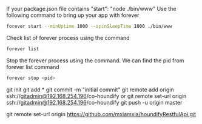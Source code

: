 If your package.json file contains "start": "node ./bin/www"
Use the following command to bring up your app with forever

```bash
forever start --minUptime 1000 --spinSleepTime 1000 ./bin/www
```

Check list of forever process using the command

```bash
forever list
```

Stop the forever process using the command. We can find the pid from forever list command

```bash
forever stop <pid>
```



git init
git add *
git commit -m "initial commit"
git remote add origin ssh://gitadmin@192.168.254.196/co-houndify
or 
git remote set-url origin ssh://gitadmin@192.168.254.196/co-houndify
git push -u origin master


git remote set-url origin https://github.com/mxiamxia/houndifyRestfulApi.git